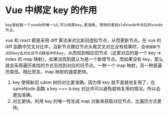 <!-- imageRoot:javascript\vue -->

# Vue 中绑定 key 的作用

`key是给每一个vnode的唯一id,可以依靠key,更准确, 更快的拿到oldVnode中对应的vnode节点。`

vue 和 react 都是采用 diff 算法来对比新旧虚拟节点，从而更新节点。在 vue 的 diff 函数中交叉对比中，当新节点跟旧节点头尾交叉对比没有结果时，会`根据新节点的key去对比旧节点数组中的key`，从而找到相应旧节点（这里对应的是一个 key => index 的 map 映射）。如果没找到就认为是一个新增节点。而如果没有 key，那么就会采用遍历查找的方式去找到对应的旧节点。一种一个 map 映射，另一种是遍历查找。相比而言。map 映射的速度更快。

1. key 使得新旧 vdom 树的对比更准确。因为带 key 就不是就地复用了，在 sameNode 函数 a.key === b.key 对比中可以避免就地复用的情况。所以会更加准确。
2. 对比更快。利用 key 的唯一性生成 map 对象来获取对应节点，比遍历方式更快。
